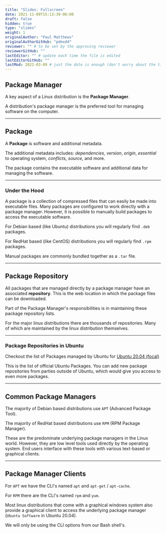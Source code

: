 ```yaml
---
title: "Slides: Fullscreen"
date: 2021-11-09T15:13:39-06:00
draft: false
hidden: true
type: "slides"
weight: 1
originalAuthor: "Paul Matthews" 
originalAuthorGitHub: "pdmxdd"
reviewer: "" # to be set by the approving reviewer
reviewerGitHub: ""
lastEditor: "" # update each time the file is edited
lastEditorGitHub: "" 
lastMod: 2022-03-09 # just the date is enough (don't worry about the time portion)
---
```


## Package Manager

A key aspect of a Linux distribution is the **Package Manager**.

A distribution's package manager is the preferred tool for managing software on the computer.

---

## Package

A **Package** is software and additional metadata.

The additional metadata includes: *dependencies*, *version*, *origin*, *essential* to operating system, *conflicts*, *source*, and more.

The package contains the executable software and additional data for managing the software.

___

### Under the Hood

A package is a collection of compressed files that can easily be made into executable files. Many packages are configured to work directly with a package manager. However, it is possible to manually build packages to access the executable software.

For Debian based (like Ubuntu) distributions you will regularly find `.deb` packages.

For RedHat based (like CentOS) distributions you will regularly find `.rpm` packages.

Manual packages are commonly bundled together as a `.tar` file.

---

## Package Repository

All packages that are managed directly by a package manager have an associated **repository**. This is the web location in which the package files can be downloaded.

Part of the Package Manager's responsibilities is in maintaining these package repository lists.

For the major linux distributions there are thousands of repositories. Many of which are maintained by the linux distribution themselves.

___

### Package Repositories in Ubuntu

Checkout the list of Packages managed by Ubuntu for [Ubuntu 20.04 (focal)](https://packages.ubuntu.com/focal/)

This is the list of official Ubuntu Packages. You can add new package repositories from parties outside of Ubuntu, which would give you access to even more packages.

---

## Common Package Managers

The majority of Debian based distributions use `APT` (Advanced Package Tool).

The majority of RedHat based distributions use `RPM` (RPM Package Manager).

These are the predominate underlying package managers in the Linux world. However, they are low level tools used directly by the operating system. End users interface with these tools with various text-based or graphical clients.

---

## Package Manager Clients

For `APT` we have the CLI's named `apt` and `apt-get` / `apt-cache`.

For `RPM` there are the CLI's named `rpm` and `yum`.

Most linux distributions that come with a graphical windows system also provide a graphical client to access the underlying package manager (`Ubuntu Software` in Ubuntu 20.04).

We will only be using the CLI options from our Bash shell's.